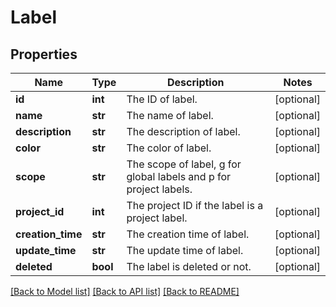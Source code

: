 # Label

## Properties
Name | Type | Description | Notes
------------ | ------------- | ------------- | -------------
**id** | **int** | The ID of label. | [optional] 
**name** | **str** | The name of label. | [optional] 
**description** | **str** | The description of label. | [optional] 
**color** | **str** | The color of label. | [optional] 
**scope** | **str** | The scope of label, g for global labels and p for project labels. | [optional] 
**project_id** | **int** | The project ID if the label is a project label. | [optional] 
**creation_time** | **str** | The creation time of label. | [optional] 
**update_time** | **str** | The update time of label. | [optional] 
**deleted** | **bool** | The label is deleted or not. | [optional] 

[[Back to Model list]](../README.md#documentation-for-models) [[Back to API list]](../README.md#documentation-for-api-endpoints) [[Back to README]](../README.md)


